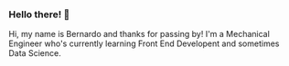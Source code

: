### Hello there! 👋

Hi, my name is Bernardo and thanks for passing by! I'm a Mechanical Engineer who's currently learning Front End Developent and sometimes Data Science.
